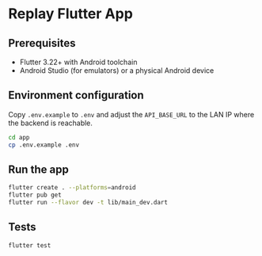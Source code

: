 # Replay Flutter App

## Prerequisites
- Flutter 3.22+ with Android toolchain
- Android Studio (for emulators) or a physical Android device

## Environment configuration
Copy `.env.example` to `.env` and adjust the `API_BASE_URL` to the LAN IP where the backend is reachable.

```bash
cd app
cp .env.example .env
```

## Run the app

```bash
flutter create . --platforms=android
flutter pub get
flutter run --flavor dev -t lib/main_dev.dart
```

## Tests

```bash
flutter test
```
